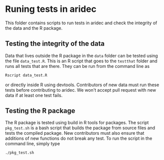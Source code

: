 # Runing tests in aridec 
This folder contains scripts to run tests in aridec and check the integrity of the data and the R package.

## Testing the integrity of the data
Data that lives outside the R package in the `data` folder can be tested using the file `data_test.R`. This is an R script that goes to the `testthat` folder and runs all tests that are there. They can be run from the command line as

```r
Rscript data_test.R
```
or directly inside R using devtools.
Contributors of new data must run these tests before contributing to aridec. We won't accept pull request with new data if at least one test fails.

## Testing the R package
The R package is tested using build in R tools for packages. The script `pkg_test.sh` is a bash script that builds the package from source files and tests the compiled package. New contributors must also ensure that additions of new functions do not break any test.
To run the script in the command line, simply type
```
./pkg_test.sh
```
